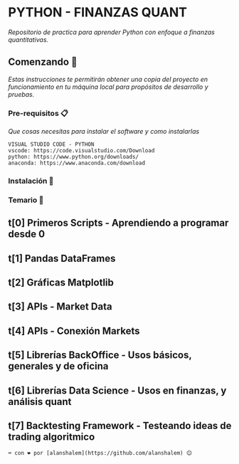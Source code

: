 # PYTHON - FINANZAS QUANT

_Repositorio de practica para aprender Python con enfoque a finanzas quantitativas._

## Comenzando 🚀

_Estas instrucciones te permitirán obtener una copia del proyecto en funcionamiento en tu máquina local para propósitos de desarrollo y pruebas._

### Pre-requisitos 📋

_Que cosas necesitas para instalar el software y como instalarlas_

```
VISUAL STUDIO CODE - PYTHON
vscode: https://code.visualstudio.com/Download
python: https://www.python.org/downloads/
anaconda: https://www.anaconda.com/download
```

### Instalación 🔧

### Temario 📖

## t[0] Primeros Scripts - Aprendiendo a programar desde 0

## t[1] Pandas DataFrames

## t[2] Gráficas Matplotlib

## t[3] APIs - Market Data

## t[4] APIs - Conexión Markets

## t[5] Librerías BackOffice - Usos básicos, generales y de oficina

## t[6] Librerías Data Science - Usos en finanzas, y análisis quant

## t[7] Backtesting Framework - Testeando ideas de trading algoritmico

    ⌨️ con ❤️ por [alanshalem](https://github.com/alanshalem) 😊

